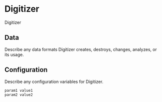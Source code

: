 # Digitizer

Digitizer

## Data

Describe any data formats Digitizer creates, destroys, changes, analyzes, or its usage.




## Configuration

Describe any configuration variables for Digitizer.

```
param1 value1
param2 value2
```
